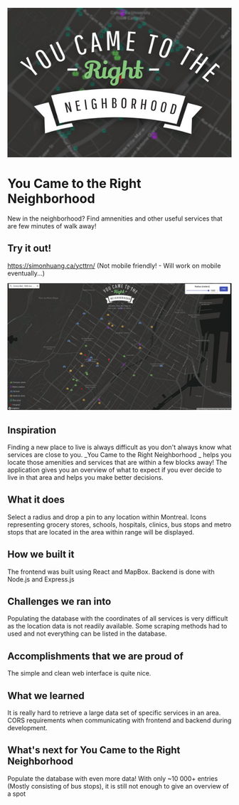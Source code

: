 ![logo](/img/thumb-ycttrn.jpg)

# You Came to the Right Neighborhood
New in the neighborhood? Find amnenities and other useful services that are few minutes of walk away!

## Try it out!
https://simonhuang.ca/ycttrn/
(Not mobile friendly! - Will work on mobile eventually...)

![preview](/img/ycttrn-small.jpg)

## Inspiration
Finding a new place to live is always difficult as you don't always know what services are close to you. _You Came to the Right Neighborhood _ helps you locate those amenities and services that are within a few blocks away! The application gives you an overview of what to expect if you ever decide to live in that area and helps you make better decisions.

## What it does
Select a radius and drop a pin to any location within Montreal. Icons representing grocery stores, schools, hospitals, clinics, bus stops and metro stops that are located in the area within range will be displayed.

## How we built it
The frontend was built using React and MapBox. Backend is done with Node.js and Express.js

## Challenges we ran into
Populating the database with the coordinates of all services is very difficult as the location data is not readily available. Some scraping methods had to used and not everything can be listed in the database.

## Accomplishments that we are proud of
The simple and clean web interface is quite nice.

## What we learned
It is really hard to retrieve a large data set of specific services in an area. CORS requirements when communicating with frontend and backend during development.

## What's next for You Came to the Right Neighborhood
Populate the database with even more data! With only ~10 000+ entries (Mostly consisting of bus stops), it is still not enough to give an overview of a spot
